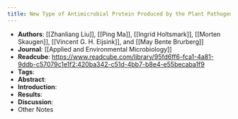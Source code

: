 ```yaml
---
title: New Type of Antimicrobial Protein Produced by the Plant Pathogen Clavibacter michiganensis subsp. michiganensis
---
```


- **Authors**: [[Zhanliang Liu]], [[Ping Ma]], [[Ingrid Holtsmark]], [[Morten Skaugen]], [[Vincent G. H. Eijsink]], and [[May Bente Brurberg]]
- **Journal**: [[Applied and Environmental Microbiology]]
- **Readcube**: https://www.readcube.com/library/95fd6ff6-fca1-4a81-9ddb-c57079c1e1f2:420ba342-c51d-4bb7-b8e4-e55becaba1f9
- **Tags**:
- **Abstract**:
- **Introduction**:
- **Results**:
- **Discussion**:
- Other Notes